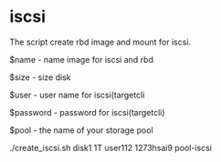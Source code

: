 # iscsi
The script create rbd image and mount for iscsi.

$name - name image for iscsi and rbd

$size - size disk

$user - user name for iscsi(targetcli

$password - password for iscsi(targetcli)

$pool - the name of your storage pool
 
./create_iscsi.sh disk1 1T user112 1273hsai9 pool-iscsi
